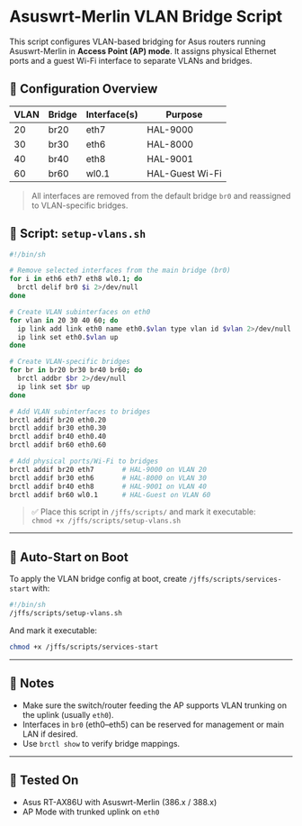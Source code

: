 # Asuswrt-Merlin VLAN Bridge Script

This script configures VLAN-based bridging for Asus routers running Asuswrt-Merlin in **Access Point (AP) mode**. It assigns physical Ethernet ports and a guest Wi-Fi interface to separate VLANs and bridges.

## 🔧 Configuration Overview

| VLAN | Bridge | Interface(s)       | Purpose        |
|------|--------|--------------------|----------------|
| 20   | br20   | eth7               | HAL-9000       |
| 30   | br30   | eth6               | HAL-8000       |
| 40   | br40   | eth8               | HAL-9001       |
| 60   | br60   | wl0.1              | HAL-Guest Wi-Fi|

> All interfaces are removed from the default bridge `br0` and reassigned to VLAN-specific bridges.

## 📜 Script: `setup-vlans.sh`

```sh
#!/bin/sh

# Remove selected interfaces from the main bridge (br0)
for i in eth6 eth7 eth8 wl0.1; do
  brctl delif br0 $i 2>/dev/null
done

# Create VLAN subinterfaces on eth0
for vlan in 20 30 40 60; do
  ip link add link eth0 name eth0.$vlan type vlan id $vlan 2>/dev/null
  ip link set eth0.$vlan up
done

# Create VLAN-specific bridges
for br in br20 br30 br40 br60; do
  brctl addbr $br 2>/dev/null
  ip link set $br up
done

# Add VLAN subinterfaces to bridges
brctl addif br20 eth0.20
brctl addif br30 eth0.30
brctl addif br40 eth0.40
brctl addif br60 eth0.60

# Add physical ports/Wi-Fi to bridges
brctl addif br20 eth7       # HAL-9000 on VLAN 20
brctl addif br30 eth6       # HAL-8000 on VLAN 30
brctl addif br40 eth8       # HAL-9001 on VLAN 40
brctl addif br60 wl0.1      # HAL-Guest on VLAN 60
```

> ✅ Place this script in `/jffs/scripts/` and mark it executable:  
> `chmod +x /jffs/scripts/setup-vlans.sh`

---

## 🚀 Auto-Start on Boot

To apply the VLAN bridge config at boot, create `/jffs/scripts/services-start` with:

```sh
#!/bin/sh
/jffs/scripts/setup-vlans.sh
```

And mark it executable:

```sh
chmod +x /jffs/scripts/services-start
```

---

## 📝 Notes

- Make sure the switch/router feeding the AP supports VLAN trunking on the uplink (usually `eth0`).
- Interfaces in `br0` (eth0–eth5) can be reserved for management or main LAN if desired.
- Use `brctl show` to verify bridge mappings.

---

## 📡 Tested On

- Asus RT-AX86U with Asuswrt-Merlin (386.x / 388.x)
- AP Mode with trunked uplink on `eth0`
